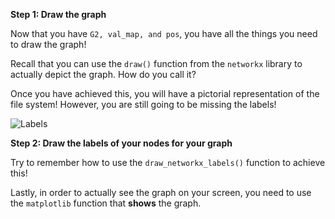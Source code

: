 <!--title={Displaying the graph}-->

<!--badges={Python:11,Algorithms:15}-->

<!--concepts={directedGraphs, introToGraphs, useOfGraphs}-->
**Step 1: Draw the graph**

Now that you have `G2, val_map, and pos`, you have all the things you need to draw the graph!

Recall that you can use the `draw()` function from the `networkx` library to actually depict the graph. How do you call it? 

Once you have achieved this, you will have a pictorial representation of the file system! However, you are still going to be missing the labels!

![Labels](https://images.pexels.com/photos/1111319/pexels-photo-1111319.jpeg?auto=compress&cs=tinysrgb&dpr=2&h=400&w=200)

**Step 2: Draw the labels of your nodes for your graph**

Try to remember how to use the `draw_networkx_labels()` function to achieve this! 

Lastly, in order to actually see the graph on your screen, you need to use the `matplotlib` function that **shows** the graph.


